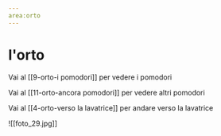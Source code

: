 ```yaml
---
area:orto
---
```

# l'orto

Vai al [[9-orto-i pomodori]] per vedere i pomodori

Vai al [[11-orto-ancora pomodori]] per vedere altri pomodori

Vai al [[4-orto-verso la lavatrice]] per andare verso la lavatrice

![[foto_29.jpg]]
